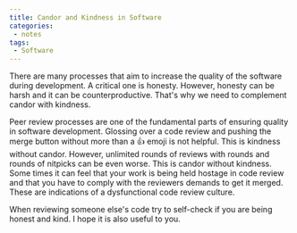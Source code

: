 ```yaml
---
title: Candor and Kindness in Software
categories:
 - notes
tags:
 - Software
---
```

There are many processes that aim to increase the quality of the software during development. A critical one is honesty.
However, honesty can be harsh and it can be counterproductive. That's why we need to complement candor with kindness.
<!-- more -->
Peer review processes are one of the fundamental parts of ensuring quality in software development. Glossing over a code
review and pushing the merge button without more than a 👍 emoji is not helpful. This is kindness without candor. However,
unlimited rounds of reviews with rounds and rounds of nitpicks can be even worse. This is candor without kindness. Some
times it can feel that your work is being held hostage in code review and that you have to comply with the reviewers
demands to get it merged. These are indications of a dysfunctional code review culture.

When reviewing someone else's code try to self-check if you are being honest and kind. I hope it is also useful to you.
